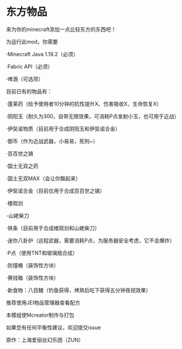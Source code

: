 # 东方物品

来为你的minecraft添加一点比较东方的东西吧！

为运行此mod，你需要

  ·Minecraft Java 1.19.2（必须）
  
  ·Fabric API（必须）
  
  ·啤酒（可选项）

目前已有的物品有：

·蓬莱药（给予使用者10分钟的抗性提升X、伤害吸收X、生命恢复X）

·阴阳玉（耐久为300，自带无限效果，可消耗P点发射小玉，也可用于近战）

·伊奘诺物质（目前用于合成阴阳玉和伊奘诺合金）

·御币（作为近战武器，小易易，死刑~）

·百百世之镐

·国士无双之药

·国士无双MAX（会让你飘起来）

·伊奘诺合金（目前仅用于合成百百世之镐）

·楼观剑

-山姥柴刀

·铁条（目前用于合成楼观剑和山姥柴刀）

·迷你八卦炉（远程武器，需要消耗P点，为服务器安全考虑，它不会爆炸）

·P点（使用TNT和玻璃瓶合成）

·防撞桶（装饰性方块）

·赛钱箱（装饰性方块）

·新食物：八目鳗（钓鱼获得，烤熟后吃下获得五分钟夜视效果）

推荐使用JEI物品管理器查看配方

本模组使Mcreator制作与打包

如果您有任何平衡性建议，欢迎提交issue

原作：上海爱丽丝幻乐团（ZUN）
